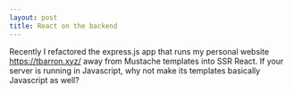 ```yaml
---
layout: post
title: React on the backend
---
```


Recently I refactored the express.js app that runs my personal website https://tbarron.xyz/ away from Mustache templates into SSR React. If your server is running in Javascript, why not make its templates basically Javascript as well? 
